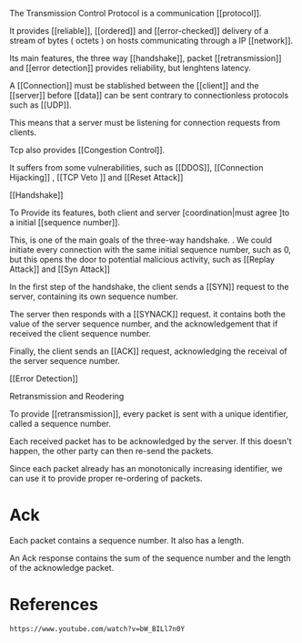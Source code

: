The Transmission Control Protocol is a communication [[protocol]]. 

It provides [[reliable]], [[ordered]] and [[error-checked]] delivery of a stream of bytes ( octets ) on hosts communicating through a IP [[network]]. 


Its main features, the three way [[handshake]], packet [[retransmission]] and [[error detection]] provides reliability, but lenghtens latency. 


A [[Connection]] must be stablished between the [[client]] and the [[server]] before [[data]] can be sent contrary to connectionless protocols such as [[UDP]].

This means that a server must be listening for connection requests from clients. 


Tcp also provides [[Congestion Control]]. 

It suffers from some vulnerabilities, such as [[DDOS]], [[Connection Hijacking]] , [[TCP Veto ]] and [[Reset Attack]]


[[Handshake]]


To Provide its features, both client and server [coordination|must agree ]to a initial [[sequence number]]. 

This, is one of the main goals of the three-way handshake. 
    . We could initiate every connection with the same initial sequence number, such as 0, but this opens the door to potential malicious activity, such as [[Replay Attack]] and [[Syn Attack]]


In the first step of the handshake, the client sends a [[SYN]] request to the server, containing its own sequence number. 

The server then responds with a [[SYNACK]] request. it contains both the value of the server sequence number, and the acknowledgement that if received the client sequence number. 

Finally, the client sends an [[ACK]] request, acknowledging the receival of the server sequence number. 


[[Error Detection]]

Retransmission and Reodering

To provide [[retransmission]], every packet is sent with a unique identifier, called a sequence number.  

Each received packet has to be acknowledged by the server. If this doesn't happen, the other party can then re-send the packets. 

Since each packet already has an monotonically increasing identifier, we can use it to provide proper re-ordering of packets. 



# Ack

Each packet contains a sequence number. 
It also has a length. 

An Ack response contains the sum of the sequence number and the length of the acknowledge packet. 

# References

    https://www.youtube.com/watch?v=bW_BILl7n0Y



